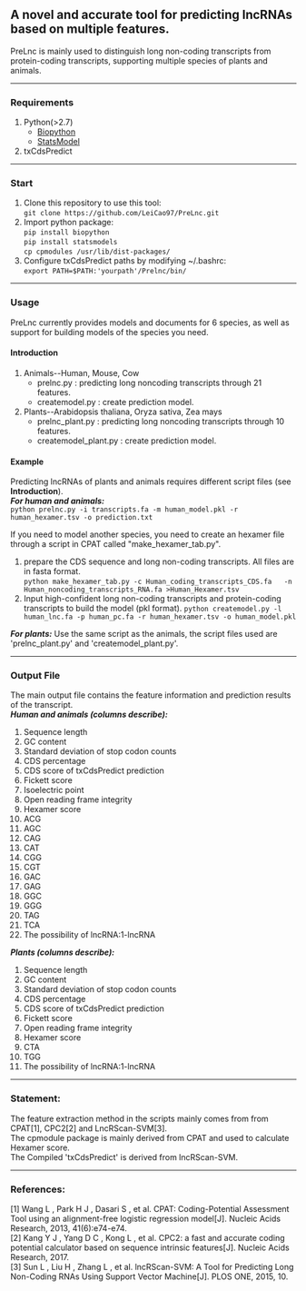 ## A novel and accurate tool for predicting lncRNAs based on multiple features. 
PreLnc is mainly used to distinguish long non-coding transcripts from protein-coding transcripts, supporting multiple species of plants and animals.  

---
### Requirements  
1. Python(>2.7) 
    * [Biopython](https://biopython.org)   
    * [StatsModel](http://www.statsmodels.org/stable/index.html)  
2. txCdsPredict   

---
### Start
1. Clone this repository to use this tool:  
`git clone https://github.com/LeiCao97/PreLnc.git`  
2. Import python package:  
`pip install biopython`   
`pip install statsmodels`  
`cp cpmodules /usr/lib/dist-packages/`   
3. Configure txCdsPredict paths by modifying ~/.bashrc:   
`export PATH=$PATH:'yourpath'/Prelnc/bin/`   

--- 
### Usage
PreLnc currently provides models and documents for 6 species, as well as support for building models of the species you need. 
#### Introduction  
1. Animals--Human, Mouse, Cow
	- prelnc.py : predicting long noncoding transcripts through 21 features.  
	- createmodel.py : create prediction model. 
2. Plants--Arabidopsis thaliana, Oryza sativa, Zea mays  
	- prelnc\_plant.py : predicting long noncoding transcripts through 10 features.
	- createmodel\_plant.py :  create prediction model.

#### Example  
Predicting lncRNAs of plants and animals requires different script files (see **Introduction**).  
***For human and animals:***  
`python prelnc.py -i transcripts.fa -m human_model.pkl -r human_hexamer.tsv -o prediction.txt`

If you need to model another species, you need to create an hexamer file through a script in CPAT called "make\_hexamer\_tab.py".  
1. prepare the CDS sequence and long non-coding transcripts. All files are in fasta format.   
`python make_hexamer_tab.py -c Human_coding_transcripts_CDS.fa   -n Human_noncoding_transcripts_RNA.fa >Human_Hexamer.tsv`
2. Input high-confident long non-coding transcripts and protein-coding transcripts to build the model (pkl format).
`python createmodel.py -l human_lnc.fa -p human_pc.fa -r human_hexamer.tsv -o human_model.pkl`

***For plants:***
Use the same script as the animals, the script files used are 'prelnc\_plant.py' and 'createmodel\_plant.py'.

--- 
### Output File 
The main output file contains the feature information and prediction results of the transcript.  
***Human and animals (columns describe):***  
1. Sequence length  
2. GC content  
3. Standard deviation of stop codon counts    
4. CDS percentage   
5. CDS score of txCdsPredict prediction  
6. Fickett score  
7. Isoelectric point    
8. Open reading frame integrity  
9. Hexamer score  
10. ACG  
11. AGC  
12. CAG  
13. CAT    
14. CGG   
15. CGT  
16. GAC  
17. GAG    
18. GGC  
19. GGG  
20. TAG  
21. TCA   
22. The possibility of lncRNA:1-lncRNA 

***Plants (columns describe):***  
1. Sequence length  
2. GC content  
3. Standard deviation of stop codon counts    
4. CDS percentage   
5. CDS score of txCdsPredict prediction  
6. Fickett score     
7. Open reading frame integrity  
8. Hexamer score  
9. CTA  
10. TGG   
11. The possibility of lncRNA:1-lncRNA

---
### Statement: 
The feature extraction method in the scripts mainly comes from from CPAT[1], CPC2[2] and LncRScan-SVM[3].  
The cpmodule package is mainly derived from CPAT and used to calculate Hexamer score.   
The Compiled 'txCdsPredict' is derived from lncRScan-SVM.  

---
### References:  
[1] Wang L , Park H J , Dasari S , et al. CPAT: Coding-Potential Assessment Tool using an alignment-free logistic regression model[J]. Nucleic Acids Research, 2013, 41(6):e74-e74.  
[2] Kang Y J , Yang D C , Kong L , et al. CPC2: a fast and accurate coding potential calculator based on sequence intrinsic features[J]. Nucleic Acids Research, 2017.  
[3] Sun L , Liu H , Zhang L , et al. lncRScan-SVM: A Tool for Predicting Long Non-Coding RNAs Using Support Vector Machine[J]. PLOS ONE, 2015, 10.





